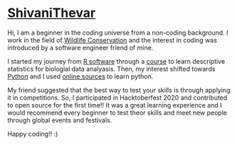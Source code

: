 # [ShivaniThevar](https://github.com/ShivaniThevar)

Hi, I am a beginner in the coding universe from a non-coding background. I work in the field of [Wildlife Conservation](https://en.wikipedia.org/wiki/Wildlife_conservation) and the interest in coding was introduced by a software engineer friend of mine. 

I started my journey from [R software](https://www.r-project.org/) through a [course](https://nptel.ac.in/courses/111/104/111104120/) to learn descriptive statistics for biologial data analyasis. Then, my interest shifted towards [Python](https://www.python.org/) and I used [online sources](https://www.learnpython.org/) to learn python. 

My friend suggested that the best way to test your skills is through applying it in competitions. So, I participated in Hacktoberfest 2020 and contributed to open source for the first time!! It was a great learning experience and I would recommend every beginner to test theor skills and meet new people through global events and festivals.

Happy coding!! :)
